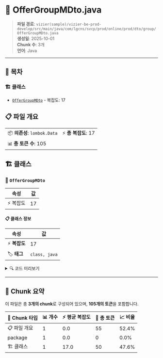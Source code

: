 # 📄 OfferGroupMDto.java

> **파일 경로**: `vizier(sample)/vizier-be-prod-develop/src/main/java/com/lgcns/svcp/prod/online/prod/dto/group/OfferGroupMDto.java`  
> **생성일**: 2025-10-01  
> **Chunk 수**: 3개  
> **언어**: Java
---

## 📑 목차

### 🏗️ 클래스
- [`OfferGroupMDto`](#class-offergroupmdto) - 복잡도: 17

## 📋 파일 개요

| | |
|--|--|
| 📦 **의존성**: `lombok.Data` | ⚡ **총 복잡도**: 17 |
| 📊 **총 토큰 수**: 105 |  |



## 🏗️ 클래스

### <a id="class-offergroupmdto"></a>🎯 `OfferGroupMDto`

| 속성 | 값 |
|------|----|
| ⚡ 복잡도 | 17 |



#### 📋 클래스 정보

| 속성 | 값 |
|------|----|
| ⚡ **복잡도** | 17 || 📍 **라인 범위** | 6-6 |
| 🏷️ **태그** | `class, java` |

<details>
<summary>🔍 코드 미리보기</summary>

```java
public class OfferGroupMDto {
	private String objUuid;
	private String objCode;
	private String objName;
	private String offerGroupTypeCode;
	private String prpsCntn;
	private String offerGroupOvwCntn;
	private String rqstDeptName;
	private String rqstUser;
	private String dplcTrgtUuid;
	private String chgDeptName;
	private String chgUser;
	private String rgstUser;
	private String rgstDtm;
	private String updUser;
	private String updDtm;
}...
```

**Chunk 정보**
- 🆔 **ID**: `b79540d10940`
- 📍 **라인**: 6-6
- 📊 **토큰**: 50
- 🏷️ **태그**: `class, java`

</details>

---





## 🧩 Chunk 요약

이 파일은 총 **3개의 chunk**로 구성되어 있으며, **105개의 토큰**을 포함합니다.

| 🧩 Chunk 타입 | 📊 개수 | ⚡ 평균 복잡도 | 📝 총 토큰 | 📈 비율 |
|---------------|--------|-------------|----------|--------|
| 📋 파일 개요 | 1 | 0.0 | 55 | 52.4% |
| package | 1 | 0.0 | 0 | 0.0% |
| 🏗️ 클래스 | 1 | 17.0 | 50 | 47.6% |

